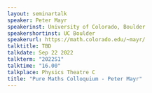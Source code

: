 ```yaml
---
layout: seminartalk
speaker: Peter Mayr
speakerinst: University of Colorado, Boulder
speakershortinst: UC Boulder
speakerurl: https://math.colorado.edu/~mayr/
talktitle: TBD
talkdate: Sep 22 2022
talkterm: "2022S1"
talktime: "16.00"
talkplace: Physics Theatre C
title: "Pure Maths Colloquium - Peter Mayr"
---
```


